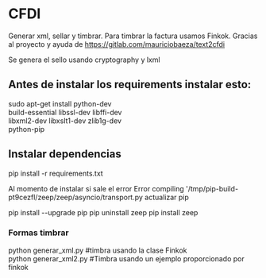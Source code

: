 # CFDI

Generar xml, sellar y timbrar. Para timbrar la factura usamos Finkok. Gracias al proyecto y ayuda de https://gitlab.com/mauriciobaeza/text2cfdi

Se genera el sello usando cryptography y lxml

## Antes de instalar los requirements instalar esto:


sudo apt-get install python-dev  \
     build-essential libssl-dev libffi-dev \
     libxml2-dev libxslt1-dev zlib1g-dev \
     python-pip
     
## Instalar dependencias
     
     
pip install -r requirements.txt

Al momento de instalar si sale el error  Error compiling '/tmp/pip-build-pt9cezfl/zeep/zeep/asyncio/transport.py actualizar pip

pip install --upgrade pip
pip uninstall zeep
pip install zeep

### Formas timbrar
python generar_xml.py #timbra usando la clase Finkok <br>
python generar_xml2.py #Timbra usando un ejemplo proporcionado por finkok </br>
